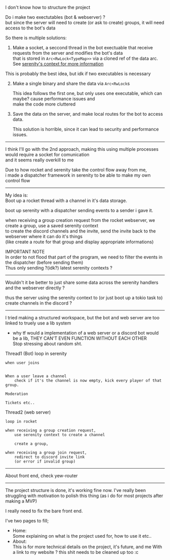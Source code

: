I don't know how to structure the project  

Do i make two exectutables (bot & webserver) ?  
but since the server will need to create (or ask to create) groups, it will need access to the bot's data  

So there is multiple solutions:  

1. Make a socket, a seccond thread in the bot exectuable that receive requests from the server and modifies the bot's data  
  that is stored in `Arc<RwLock<TypeMap>>` via a cloned ref of the data arc. See [serenity's context for more information](https://docs.rs/serenity/latest/serenity/client/struct.Context.html)  

  This is probably the best idea, but idk if two executables is necessary  

2. Make a single binary and share the data via `Arc<RwLock`s  

   This idea follows the first one, but only uses one executable, which can maybe? cause performance issues and  
   make the code more cluttered  

3. Save the data on the server, and make local routes for the bot to access data.  

   This solution is horrible, since it can lead to security and performance issues.  

-----

I think I'll go with the 2nd approach, making this using multiple processes would require a socket for comunication  
and it seems really overkill to me  

Due to how rocket and serenity take the control flow away from me,  
i made a dispatcher framework in serenity to be able to make my own control flow  

-----

My idea is:  
   Boot up a rocket thread with a channel in it's data storage.  

   boot up serenity with a dispatcher sending events to a sender i gave it.  

   when receiving a group creation request from the rocket webserver, we create a group, use a saved serenity context  
   to create the discord channels and the invite, send the invite back to the webserver where it can do it's things  
   (like create a route for that group and display appropriate informations)  


   IMPORTANT NOTE  
   In order to not flood that part of the program, we need to filter the events in the dispatcher (before sending them)  
   Thus only sending ?(idk?) latest serenity contexts ?  

----

Wouldn't it be better to just share some data across the serenity handlers and the webserver directly ?  

thus the server using the serenity context to (or just boot up a tokio task to) create channels in the discord ?

----

I tried making a structured workspace, but the bot and web server are too linked to truely use a lib system  
+ why tf would a implementation of a web server or a discord bot would be a lib, THEY CAN'T EVEN FUNCTION WITHOUT EACH OTHER  
Stop stressing about random sht.  

Thread1 (Bot)
	loop in serenity

	when user joins
		

	When a user leave a channel
		check if it's the channel is now empty, kick every player of that group.

	Moderation

	Tickets etc..

Thread2 (web server)

	loop in rocket

	when receiving a group creation request,
		use serenity context to create a channel

		create a group,

	when receiving a group join request,
		redirect to discord invite link
		(or error if invalid group)

	
----

About front end, check yew-router


----


The project structure is done, it's working fine now.
I've really been struggling with motivation to polish this thing (as i do for most projects after making a MVP)

I really need to fix the bare front end.

I've two pages to fill;

- Home:  
	Some explaining on what is the project used for, how to use it etc..
- About:  
	This is for more technical details on the project, it's future, and me
	With a link to my website ? this shit needs to be cleaned up too :c



